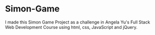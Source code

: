 # Simon-Game
I made this Simon Game Project as a challenge in Angela Yu's Full Stack Web Development Course using html, css, JavaScript and jQuery.
